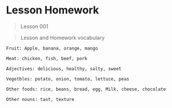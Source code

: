# Lesson Homework

> Lesson 001

> Lesson and Homework vocabulary

```
Fruit: Apple, banana, orange, mango

Meat: chicken, fish, beef, pork

Adjectives: delicious, healthy, salty, sweet

Vegetbles: potato, onion, tomato, lettuce, peas

Other foods: rice, beans, bread, egg, Milk, cheese, chocolate

Other nouns: tast, texture
